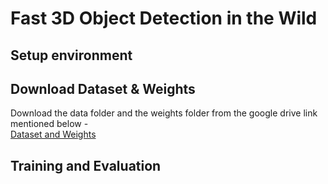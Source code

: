 # Fast 3D Object Detection in the Wild

## Setup environment

## Download Dataset & Weights
Download the data folder and the weights folder from the google drive link mentioned below - </br>
[Dataset and Weights](https://drive.google.com/drive/folders/1Msf2P5aSV1Xha-DPwiJ9K24v5gAdqxpG)
## Training and Evaluation
